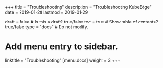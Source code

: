 +++
title = "Troubleshooting"
description = "Troubleshooting KubeEdge"
date = 2019-01-28
lastmod = 2019-01-29

draft = false  # Is this a draft? true/false
toc = true  # Show table of contents? true/false
type = "docs"  # Do not modify.

# Add menu entry to sidebar.
linktitle = "Troubleshooting"
[menu.docs]
  weight = 3
+++
